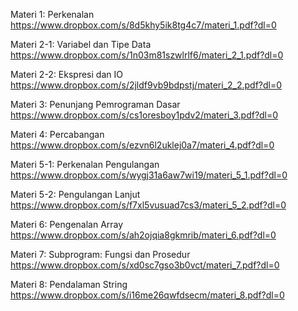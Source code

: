 Materi 1: Perkenalan
https://www.dropbox.com/s/8d5khy5ik8tg4c7/materi_1.pdf?dl=0

Materi 2-1: Variabel dan Tipe Data
https://www.dropbox.com/s/1n03m81szwlrlf6/materi_2_1.pdf?dl=0

Materi 2-2: Ekspresi dan IO
https://www.dropbox.com/s/2jldf9vb9bdpstj/materi_2_2.pdf?dl=0

Materi 3: Penunjang Pemrograman Dasar
https://www.dropbox.com/s/cs1oresboy1pdv2/materi_3.pdf?dl=0

Materi 4: Percabangan
https://www.dropbox.com/s/ezvn6l2uklej0a7/materi_4.pdf?dl=0

Materi 5-1: Perkenalan Pengulangan
https://www.dropbox.com/s/wygj31a6aw7wi19/materi_5_1.pdf?dl=0

Materi 5-2: Pengulangan Lanjut
https://www.dropbox.com/s/f7xl5vusuad7cs3/materi_5_2.pdf?dl=0

Materi 6: Pengenalan Array
https://www.dropbox.com/s/ah2ojqia8gkmrib/materi_6.pdf?dl=0

Materi 7: Subprogram: Fungsi dan Prosedur
https://www.dropbox.com/s/xd0sc7gso3b0vct/materi_7.pdf?dl=0

Materi 8: Pendalaman String
https://www.dropbox.com/s/i16me26qwfdsecm/materi_8.pdf?dl=0